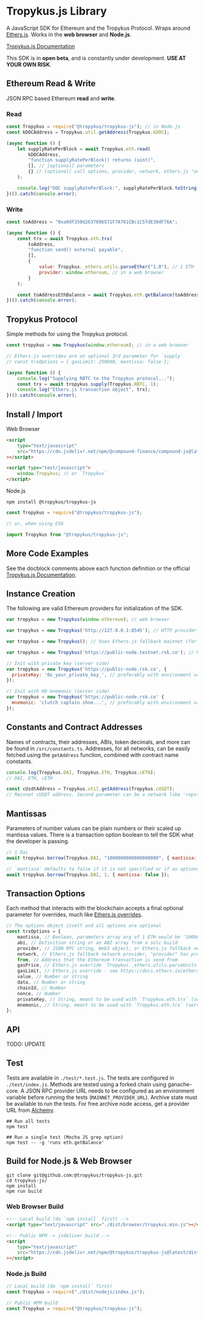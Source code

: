 # Tropykus.js Library

A JavaScript SDK for Ethereum and the Tropykus Protocol. Wraps around [Ethers.js](https://github.com/ethers-io/ethers.js/). Works in the **web browser** and **Node.js**.

[Tropykus.js Documentation](https://compound.finance/docs/compound-js)

This SDK is in **open beta**, and is constantly under development. **USE AT YOUR OWN RISK**.

## Ethereum Read & Write

JSON RPC based Ethereum **read** and **write**.

### Read

```js
const Tropykus = require("@tropykus/tropykus-js"); // in Node.js
const kDOCAddress = Tropykus.util.getAddress(Tropykus.kDOC);

(async function () {
	let supplyRatePerBlock = await Tropykus.eth.read(
		kDOCAddress,
		"function supplyRatePerBlock() returns (uint)",
		[], // [optional] parameters
		{} // [optional] call options, provider, network, ethers.js "overrides"
	);

	console.log("DOC supplyRatePerBlock:", supplyRatePerBlock.toString());
})().catch(console.error);
```

### Write

```js
const toAddress = "0xa0df350d2637096571F7A701CBc1C5fdE30dF76A";

(async function () {
	const trx = await Tropykus.eth.trx(
		toAddress,
		"function send() external payable",
		[],
		{
			value: Tropykus._ethers.utils.parseEther("1.0"), // 1 ETH
			provider: window.ethereum, // in a web browser
		}
	);

	const toAddressEthBalance = await Tropykus.eth.getBalance(toAddress);
})().catch(console.error);
```

## Tropykus Protocol

Simple methods for using the Tropykus protocol.

```js
const tropykus = new Tropykus(window.ethereum); // in a web browser

// Ethers.js overrides are an optional 3rd parameter for `supply`
// const trxOptions = { gasLimit: 250000, mantissa: false };

(async function () {
	console.log("Supplying RBTC to the Tropykus protocol...");
	const trx = await tropykus.supply(Tropykus.RBTC, 1);
	console.log("Ethers.js transaction object", trx);
})().catch(console.error);
```

## Install / Import

Web Browser

```html
<script
	type="text/javascript"
	src="https://cdn.jsdelivr.net/npm/@compound-finance/compound-js@latest/dist/browser/compound.min.js"
></script>

<script type="text/javascript">
	window.Tropykus; // or `Tropykus`
</script>
```

Node.js

```
npm install @tropykus/tropykus-js
```

```js
const Tropykus = require("@tropykus/tropykus-js");

// or, when using ES6

import Tropykus from "@tropykus/tropykus-js";
```

## More Code Examples

See the docblock comments above each function definition or the official [Tropykus.js Documentation](https://compound.finance/docs/compound-js).

## Instance Creation

The following are valid Ethereum providers for initialization of the SDK.

```js
var tropykus = new Tropykus(window.ethereum); // web browser

var tropykus = new Tropykus('http://127.0.0.1:8545'); // HTTP provider

var tropykus = new Tropykus(); // Uses Ethers.js fallback mainnet (for testing only)

var tropykus = new Tropykus('https://public-node.testnet.rsk.co'); // Uses Ethers.js fallback (for testing only)

// Init with private key (server side)
var tropykus = new Tropykus('https://public-node.rsk.co', {
  privateKey: '0x_your_private_key_', // preferably with environment variable
});

// Init with HD mnemonic (server side)
var tropykus = new Tropykus('https://public-node.rsk.co' {
  mnemonic: 'clutch captain shoe...', // preferably with environment variable
});
```

## Constants and Contract Addresses

Names of contracts, their addresses, ABIs, token decimals, and more can be found in `/src/constants.ts`. Addresses, for all networks, can be easily fetched using the `getAddress` function, combined with contract name constants.

```js
console.log(Tropykus.DAI, Tropykus.ETH, Tropykus.cETH);
// DAI, ETH, cETH

const cUsdtAddress = Tropykus.util.getAddress(Tropykus.cUSDT);
// Mainnet cUSDT address. Second parameter can be a network like 'ropsten'.
```

## Mantissas

Parameters of number values can be plain numbers or their scaled up mantissa values. There is a transaction option boolean to tell the SDK what the developer is passing.

```js
// 1 Dai
await tropykus.borrow(Tropykus.DAI, "1000000000000000000", { mantissa: true });

// `mantissa` defaults to false if it is not specified or if an options object is not passed
await tropykus.borrow(Tropykus.DAI, 1, { mantissa: false });
```

## Transaction Options

Each method that interacts with the blockchain accepts a final optional parameter for overrides, much like [Ethers.js overrides](https://docs.ethers.io/ethers.js/v5-beta/api-contract.html#overrides).

```js
// The options object itself and all options are optional
const trxOptions = {
	mantissa, // Boolean, parameters array arg of 1 ETH would be '1000000000000000000' (true) vs 1 (false)
	abi, // Definition string or an ABI array from a solc build
	provider, // JSON RPC string, Web3 object, or Ethers.js fallback network (string)
	network, // Ethers.js fallback network provider, "provider" has precedence over "network"
	from, // Address that the Ethereum transaction is send from
	gasPrice, // Ethers.js override `Tropykus._ethers.utils.parseUnits('10.0', 'gwei')`
	gasLimit, // Ethers.js override - see https://docs.ethers.io/ethers.js/v5-beta/api-contract.html#overrides
	value, // Number or string
	data, // Number or string
	chainId, // Number
	nonce, // Number
	privateKey, // String, meant to be used with `Tropykus.eth.trx` (server side)
	mnemonic, // String, meant to be used with `Tropykus.eth.trx` (server side)
};
```

## API

TODO: UPDATE

## Test

Tests are available in `./test/*.test.js`. The tests are configured in `./test/index.js`. Methods are tested using a forked chain using ganache-core. A JSON RPC provider URL needs to be configured as an environment variable before running the tests (`MAINNET_PROVIDER_URL`). Archive state must be available to run the tests. For free archive node access, get a provider URL from [Alchemy](http://alchemy.com/).

```
## Run all tests
npm test

## Run a single test (Mocha JS grep option)
npm test -- -g 'runs eth.getBalance'
```

## Build for Node.js & Web Browser

```
git clone git@github.com:@tropykus/tropykus-js.git
cd tropykus-js/
npm install
npm run build
```

### Web Browser Build

```html
<!-- Local build (do `npm install` first) -->
<script type="text/javascript" src="./dist/browser/tropykus.min.js"></script>

<!-- Public NPM -> jsdeliver build -->
<script
	type="text/javascript"
	src="https://cdn.jsdelivr.net/npm/@tropykus/tropykus-js@latest/dist/browser/tropykus.min.js"
></script>
```

### Node.js Build

```js
// Local build (do `npm install` first)
const Tropykus = require("./dist/nodejs/index.js");

// Public NPM build
const Tropykus = require("@tropykus/tropykus-js");
```
